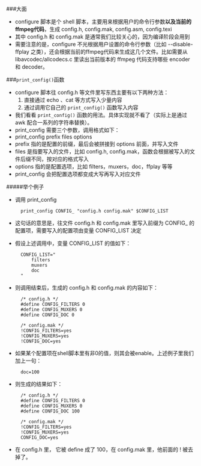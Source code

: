 ###大面
* configure 脚本是个 shell 脚本，主要用来根据用户的命令行参数**以及当前的ffmpeg代码**，生成 config.h, config.mak, config.asm, config.texi
* 其中 config.h 和 config.mak 是通常我们比较关心的，因为编译阶段会用到
* 需要注意的是，configure 不光根据用户设置的命令行参数（比如 --disable-ffplay 之类），还会根据当前的ffmpeg代码来生成这几个文件。比如需要从 libavcodec/allcodecs.c 里读出当前版本的 ffmpeg 代码支持哪些 encoder 和 decoder。

###`print_config()`函数
* configure 脚本往 config.h 等文件里写东西主要有以下两种方法：
	1. 直接通过 echo 、cat 等方式写入少量内容
	2. 通过调用它自己的 `print_config()` 函数写入内容
* 我们看看 `print_config()` 函数的用法。具体实现就不看了（实际上是通过 awk 配合一系列的字符串替换）。
* print_config 需要三个参数，调用格式如下：
* print_config prefix files options
* prefix 指的是配置的前缀，最后会被拼接到 options 前面，并写入文件
* files 是指要写入的文件，比如 config.h, config.mak，函数会根据被写入的文件后缀不同，按对应的格式写入
* options 指的是配置选项，比如 filters，muxers，doc，ffplay 等等
* print_config 会把配置选项都变成大写再写入对应文件

#####举个例子
* 调用 print_config

		print_config CONFIG_ "config.h config.mak" $CONFIG_LIST

* 这句话的意思是，往文件 config.h 和 config.mak 里写入前缀为 CONFIG_ 的配置项，需要写入的配置项由变量 CONFIG_LIST 决定

* 假设上述调用中，变量 CONFIG_LIST 的值如下：

		CONFIG_LIST="
		    filters
		    muxers
		    doc
		"
* 则调用结束后，生成的 config.h 和 config.mak 的内容如下：
		
		/* config.h */
		#define CONFIG_FILTERS 0
		#define CONFIG_MUXERS 0
		#define CONFIG_DOC 0
		
		/* config.mak */
		!CONFIG_FILTERS=yes
		!CONFIG_MUXERS=yes
		!CONFIG_DOC=yes

* 如果某个配置项在shell脚本里有非0的值，则其会被enable。上述例子里我们加上一句：

		doc=100

* 则生成的结果如下：

		/* config.h */
		#define CONFIG_FILTERS 0
		#define CONFIG_MUXERS 0
		#define CONFIG_DOC 100
		
		/* config.mak */
		!CONFIG_FILTERS=yes
		!CONFIG_MUXERS=yes
		CONFIG_DOC=yes

* 在 config.h 里， 它被 define 成了 100，在 config.mak 里，他前面的 ! 被去掉了。

